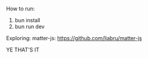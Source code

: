 How to run:
1. bun install
2. bun run dev

Exploring: 
matter-js: https://github.com/liabru/matter-js

YE THAT'S IT